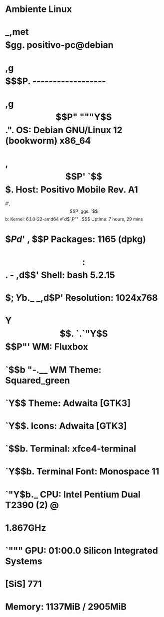 # Ambiente Linux 
#
#       _,met$$$$$gg.          positivo-pc@debian 
#    ,g$$$$$$$$$$$$$$$P.       ------------------ 
#  ,g$$P"     """Y$$.".        OS: Debian GNU/Linux 12 (bookworm) x86_64 
# ,$$P'              `$$$.     Host: Positivo Mobile Rev. A1 
#',$$P       ,ggs.     `$$b:   Kernel: 6.1.0-22-amd64 
#`d$$'     ,$P"'   .    $$$    Uptime: 7 hours, 29 mins 
# $$P      d$'     ,    $$P    Packages: 1165 (dpkg) 
# $$:      $$.   -    ,d$$'    Shell: bash 5.2.15 
# $$;      Y$b._   _,d$P'      Resolution: 1024x768 
# Y$$.    `.`"Y$$$$P"'         WM: Fluxbox 
# `$$b      "-.__              WM Theme: Squared_green 
#  `Y$$                        Theme: Adwaita [GTK3] 
#   `Y$$.                      Icons: Adwaita [GTK3] 
#     `$$b.                    Terminal: xfce4-terminal 
#       `Y$$b.                 Terminal Font: Monospace 11 
#        `"Y$b._               CPU: Intel Pentium Dual T2390 (2) @ 
#                                   1.867GHz 
#              `"""            GPU: 01:00.0 Silicon Integrated Systems 
#                                   [SiS] 771 
#                              Memory: 1137MiB / 2905MiB 

                                                      
                                                      

